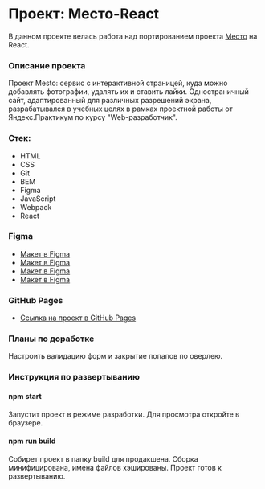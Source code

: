 # Проект: Место-React

В данном проекте велась работа над портированием проекта [Место](https://iri-sha.github.io/mesto/) на React.

### Описание проекта

Проект Mesto: сервис с интерактивной страницей, куда можно добавлять фотографии, удалять их и ставить лайки.
Одностраничный сайт, адаптированный для различных разрешений экрана, разрабатывался в учебных целях в рамках проектной работы от Яндекс.Практикум по курсу "Web-разработчик".

### Стек:

* HTML
* CSS
* Git
* BEM
* Figma
* JavaScript
* Webpack
* React

### Figma

* [Макет в Figma](https://www.figma.com/file/2cn9N9jSkmxD84oJik7xL7/JavaScript.-Sprint-4?node-id=0%3A1)
* [Макет в Figma](https://www.figma.com/file/bjyvbKKJN2naO0ucURl2Z0/JavaScript.-Sprint-5?node-id=0%3A1)
* [Макет в Figma](https://www.figma.com/file/kRVLKwYG3d1HGLvh7JFWRT/JavaScript.-Sprint-6?node-id=1124%3A2)
* [Макет в Figma](https://www.figma.com/file/PSdQFRHoxXJFs2FH8IXViF/JavaScript.-Sprint-9?node-id=109%3A75)

### GitHub Pages

* [Ссылка на проект в GitHub Pages](https://iri-sha.github.io/mesto-react/)

### Планы по доработке
Настроить валидацию форм и закрытие попапов по оверлею.

### Инструкция по развертыванию

#### npm start
Запустит проект в режиме разработки.
Для просмотра откройте в браузере.

#### npm run build
Собирет проект в папку build для продакшена.
Сборка минифицирована, имена файлов хэшированы.
Проект готов к развертыванию.